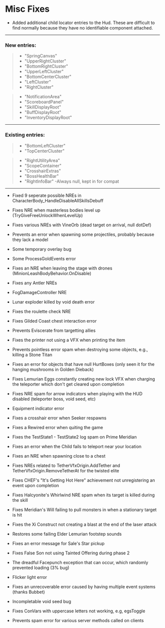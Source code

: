 # Misc Fixes

- Added additional child locator entries to the Hud. These are difficult to find normally because they have no identifiable component attached.

---

### New entries:

> - "SpringCanvas"
> - "UpperRightCluster"
> - "BottomRightCluster"
> - "UpperLeftCluster"
> - "BottomCenterCluster"
> - "LeftCluster"
> - "RightCluster"

> - "NotificationArea"
> - "ScoreboardPanel"
> - "SkillDisplayRoot"
> - "BuffDisplayRoot"
> - "InventoryDisplayRoot"

---

### Existing entries:

> - "BottomLeftCluster"
> - "TopCenterCluster"


> - "RightUtilityArea"
> - "ScopeContainer"
> - "CrosshairExtras"
> - "BossHealthBar"
> - "RightInfoBar" -Always null, kept in for compat

---

- Fixed 9 seperate possible NREs in CharacterBody_HandleDisableAllSkillsDebuff
- Fixes NRE when masterless bodies level up (TryGiveFreeUnlockWhenLevelUp)
- Fixes various NREs with VineOrb (dead target on arrival, null dotDef)
- Prevents an error when spawning some projectiles, probably because they lack a model
- Some temporary overlay bug
- Some ProcessGoldEvents error
- Fixes an NRE when leaving the stage with drones (MinionLeashBodyBehavior.OnDisable)
- Fixes any Antler NREs
- FogDamageController NRE
- Lunar exploder killed by void death error
- Fixes the roulette check NRE
- Fixes Gilded Coast chest interaction error
- Prevents Eviscerate from targetting allies
- Fixes the printer not using a VFX when printing the item
- Prevents pointless error spam when destroying some objects, e.g., killing a Stone Titan
- Fixes an error for objects that have null HurtBoxes (only seen it for the hanging mushrooms in Golden Dieback)
- Fixes Lemurian Eggs constantly creating new lock VFX when charging the teleporter which don't get cleared upon completion
- Fixes NRE spam for arrow indicators when playing with the HUD disabled (teleporter boss, void seed, etc)
- Equipment indicator error
- Fixes a crosshair error when Seeker respawns
- Fixes a Rewired error when quiting the game
- Fixes the TestState1 - TestState2 log spam on Prime Meridian
- Fixes an error when the Child fails to teleport near your location
- Fixes an NRE when spawning close to a chest
- Fixes NREs related to TetherVfxOrigin.AddTether and TetherVfxOrigin.RemoveTetherAt for the twisted elite
- Fixes CHEF's "It's Getting Hot Here" achievement not unregistering an event upon completion
- Fixes Halcyonite's Whirlwind NRE spam when its target is killed during the skill
- Fixes Meridian's Will failing to pull monsters in when a stationary target is hit
- Fixes the Xi Construct not creating a blast at the end of the laser attack

- Restores some failing Elder Lemurian footstep sounds
- Fixes an error message for Sale's Star pickup
- Fixes False Son not using Tainted Offering during phase 2

- The dreadful Facepunch exception that can occur, which randomly prevented loading (3% bug)
- Flicker light error
- Fixes an unrecoverable error caused by having multiple event systems (thanks Bubbet)
- Incompletable void seed bug
- Fixes ConVars with uppercase letters not working, e.g, egsToggle

- Prevents spam error for various server methods called on clients